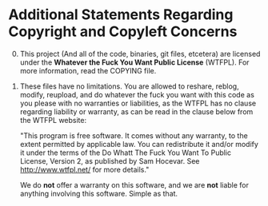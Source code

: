 # Additional Statements Regarding Copyright and Copyleft Concerns

0) This project (And all of the code, binaries, git files, etcetera) are licensed under the **Whatever the Fuck You Want Public License** (WTFPL). For more information, read the COPYING file.


1) These files have no limitations. You are allowed to reshare, reblog, modify, reupload, and do whatever the fuck you want with this code as you please with no warranties or liabilities, as the WTFPL has no clause regarding liability or warranty, as can be read in the clause below from the WTFPL website:

    "This program is free software. It comes without any warranty, to the extent permitted by applicable law. You can redistribute it and/or modify it under the terms of the Do Whatt The Fuck You Want To Public License, Version 2, as published by Sam Hocevar. See http://www.wtfpl.net/ for more details."

    We do **not** offer a warranty on this software, and we are **not** liable for anything involving this software. Simple as that.
